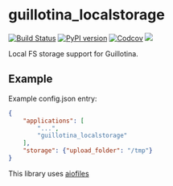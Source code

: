 # guillotina_localstorage

[![Build Status](https://travis-ci.org/vinissimus/guillotina_localstorage.svg?branch=master)](https://travis-ci.org/vinissimus/guillotina_localstorage) [![PyPI version](https://badge.fury.io/py/guillotina-localstorage.svg)](https://badge.fury.io/py/guillotina-localstorage) [![Codcov](https://codecov.io/gh/vinissimus/guillotina_localstorage/branch/master/graph/badge.svg)](https://codecov.io/gh/vinissimus/guillotina_localstorage/branch/master) ![](https://img.shields.io/pypi/pyversions/guillotina_localstorage.svg)

Local FS storage support for Guillotina.

## Example

Example config.json entry:

```json
{
    "applications": [
        "...",
        "guillotina_localstorage"
    ],
    "storage": {"upload_folder": "/tmp"}
}
```

This library uses [aiofiles](https://github.com/Tinche/aiofiles)
